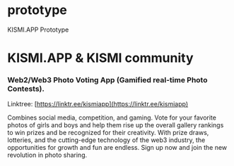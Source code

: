 # prototype
KISMI.APP Prototype

# KISMI.APP & KISMI community
### Web2/Web3 Photo Voting App (Gamified real-time Photo Contests).

Linktree: [https://linktr.ee/kismiapp](https://linktr.ee/kismiapp)

Combines social media, competition, and gaming. Vote for your favorite photos of girls and boys and help them rise up the overall gallery rankings to win prizes and be recognized for their creativity. With prize draws, lotteries, and the cutting-edge technology of the web3 industry, the opportunities for growth and fun are endless. Sign up now and join the new revolution in photo sharing.
